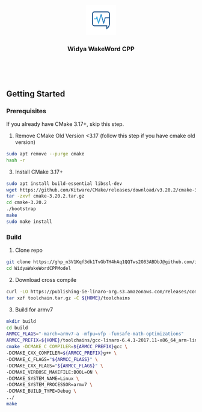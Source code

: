 
<!-- PROJECT LOGO -->
<br />
<p align="center">
  <a href="https://github.com/ilhamfzri/widya-wicara-diarization">
    <img src="images/logo.png" alt="Logo" width="80" height="80">
  </a>

  <h3 align="center">Widya WakeWord CPP</h3>

  <p align="center">
<!--     Audio to Text Automation Transciption -->
    <br />
<!--     <a href="https://github.com/ilhamfzri/widya-wicara-diarization"><strong>Explore the docs »</strong></a> -->
    <br />
    <br />
<!--     <a href="https://colab.research.google.com/drive/13NL3jdqpWEKPUdREq6OGKb91MCQfcQfy?usp=sharing">View Demo</a> -->
    <!-- ·
    <a href="https://github.com/ilhamfzri/widya-wicara-diarization">Report Bug</a>
    ·
    <a href="https://github.com/ilhamfzri/widya-wicara-diarization">Request Feature</a> -->
  </p>
</p>

<!-- GETTING STARTED -->
## Getting Started
### Prerequisites
If you already have CMake 3.17+, skip this step.
 1. Remove CMake Old Version <3.17 (follow this step if you have cmake old version)
  ```sh
  sudo apt remove --purge cmake
  hash -r
  ```
 3. Install CMake 3.17+ 
   ```sh
  sudo apt install build-essential libssl-dev
  wget https://github.com/Kitware/CMake/releases/download/v3.20.2/cmake-3.20.2.tar.gz
  tar -zxvf cmake-3.20.2.tar.gz
  cd cmake-3.20.2
  ./bootstrap
  make 
  sudo make install 
  ```
  
  ### Build 
 1. Clone repo
  ```sh
  git clone https://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@github.com/ilhamfzri/WidyaWakeWordCPPModel.git
  cd WidyaWakeWordCPPModel
  ```

 2. Download cross compile
 ```sh
 curl -LO https://publishing-ie-linaro-org.s3.amazonaws.com/releases/components/toolchain/binaries/6.4-2017.11/arm-linux-gnueabihf/gcc-linaro-6.4.1-2017.11-x86_64_arm-linux-gnueabihf.tar.xz?Signature=VfyvQEjKz4mWRhKcIS4Soq3KbfA%3D&Expires=1636427417&AWSAccessKeyId=AKIAIELXV2RYNAHFUP7A -o toolchain.tar.gz
 tar xzf toolchain.tar.gz -C ${HOME}/toolchains
 
 ```
 3. Build for armv7
  ```sh
  mkdir build
  cd build
  ARMCC_FLAGS="-march=armv7-a -mfpu=vfp -funsafe-math-optimizations"
  ARMCC_PREFIX=${HOME}/toolchains/gcc-linaro-6.4.1-2017.11-x86_64_arm-linux-gnueabihf/bin/arm-linux-gnueabihf-
  cmake -DCMAKE_C_COMPILER=${ARMCC_PREFIX}gcc \
  -DCMAKE_CXX_COMPILER=${ARMCC_PREFIX}g++ \
  -DCMAKE_C_FLAGS="${ARMCC_FLAGS}" \
  -DCMAKE_CXX_FLAGS="${ARMCC_FLAGS}" \
  -DCMAKE_VERBOSE_MAKEFILE:BOOL=ON \
  -DCMAKE_SYSTEM_NAME=Linux \
  -DCMAKE_SYSTEM_PROCESSOR=armv7 \
  -DCMAKE_BUILD_TYPE=Debug \
  ../
  make
  ```
